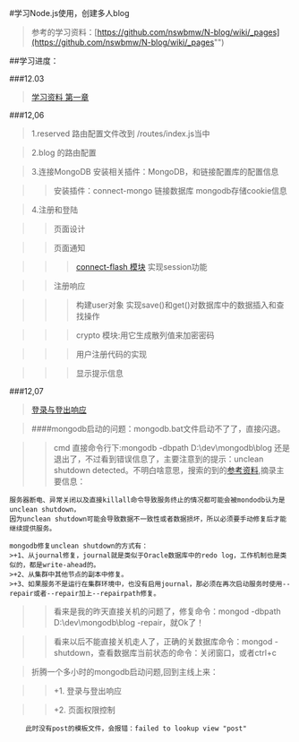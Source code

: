 

#学习Node.js使用，创建多人blog

>参考的学习资料：[https://github.com/nswbmw/N-blog/wiki/_pages](https://github.com/nswbmw/N-blog/wiki/_pages"")

##学习进度：

###12.03
>[学习资料 第一章](https://github.com/nswbmw/N-blog/wiki/%E7%AC%AC1%E7%AB%A0--Express-MongoDB-%E6%90%AD%E5%BB%BA%E5%A4%9A%E4%BA%BA%E5%8D%9A%E5%AE%A2)

###12,06

>1.reserved 路由配置文件改到 /routes/index.js当中

>2.blog 的路由配置

>3.连接MongoDB  安装相关插件：MongoDB，和链接配置库的配置信息

>>安装插件：connect-mongo 链接数据库  mongodb存储cookie信息

>4.注册和登陆  

>>页面设计

>>页面通知

>>>[connect-flash 模块](https://github.com/jaredhanson/connect-flash) 实现session功能

>>注册响应

>>>构建user对象 实现save()和get()对数据库中的数据插入和查找操作

>>>crypto 模块:用它生成散列值来加密密码

>>>用户注册代码的实现

>>>显示提示信息


###12,07

>[登录与登出响应](https://github.com/nswbmw/N-blog/wiki/%E7%AC%AC1%E7%AB%A0--Express-MongoDB-%E6%90%AD%E5%BB%BA%E5%A4%9A%E4%BA%BA%E5%8D%9A%E5%AE%A2#%E7%99%BB%E5%BD%95%E4%B8%8E%E7%99%BB%E5%87%BA%E5%93%8D%E5%BA%94)

>####mongodb启动的问题：mongodb.bat文件启动不了了，直接闪退。

>>cmd 直接命令行下:mongodb -dbpath D:\dev\mongodb\blog 还是退出了，不过看到错误信息了，主要注意到的提示：unclean shutdown detected。不明白啥意思，搜索的到的[参考资料](http://www.itpub.net/thread-1778273-1-1.html),摘录主要信息：
	
	服务器断电、异常关闭以及直接killall命令导致服务终止的情况都可能会被mondodb认为是unclean shutdown，
	因为unclean shutdown可能会导致数据不一致性或者数据损坏，所以必须要手动修复后才能继续提供服务。

	mongodb修复unclean shutdown的方式有：
	>+1、从journal修复，journal就是类似于Oracle数据库中的redo log，工作机制也是类似的，都是write-ahead的。
	>+2、从集群中其他节点的副本中修复。
	>+3、如果服务不是运行在集群环境中，也没有启用journal，那必须在再次启动服务时使用--repair或者--repair加上--repairpath修复。

>>看来是我的昨天直接关机的问题了，修复命令：mongod -dbpath D:\dev\mongodb\blog -repair，就Ok了！

>>看来以后不能直接关机走人了，正确的关数据库命令：mongod -shutdown，查看数据库当前状态的命令：关闭窗口，或者ctrl+c

>折腾一个多小时的mongodb启动问题,回到主线上来：

>>+1.  登录与登出响应

>>+2. 页面权限控制

		此时没有post的模板文件，会报错：failed to lookup view "post"



